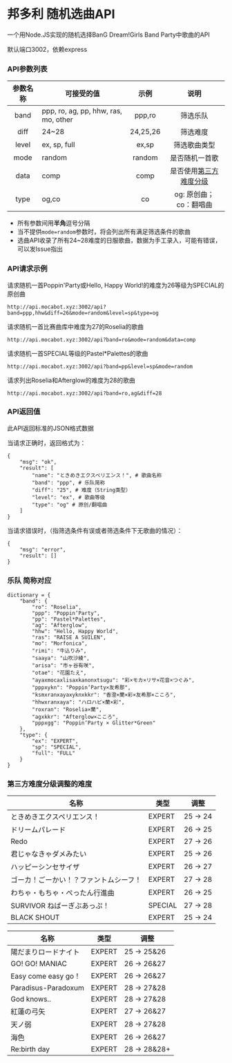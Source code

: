 # 邦多利 随机选曲API

一个用Node.JS实现的随机选择BanG Dream!Girls Band Party中歌曲的API

默认端口3002，依赖express

### API参数列表
|参数名称|可接受的值|示例|说明|
|:--------:|-----|:----:|:----:|
|band|ppp, ro, ag, pp, hhw, ras, mo, other|ppp,ro|筛选乐队|
|diff|24~28|24,25,26|筛选难度|
|level|ex, sp, full|ex,sp|筛选歌曲类型|
|mode|random|random|是否随机一首歌|
|data|comp|comp|是否使用[第三方难度分级](#third)|
|type|og,co|co|og: 原创曲；co：翻唱曲|

* 所有参数间用**半角**逗号分隔
* 当不提供`mode=random`参数时，将会列出所有满足筛选条件的歌曲
* 选曲API收录了所有24~28难度的日服歌曲，数据为手工录入，可能有错误，可以发Issue指出

### API请求示例

请求随机一首Poppin'Party或Hello, Happy World!的难度为26等级为SPECIAL的原创曲

`http://api.mocabot.xyz:3002/api?band=ppp,hhw&diff=26&mode=random&level=sp&type=og`

请求随机一首比赛曲库中难度为27的Roselia的歌曲

`http://api.mocabot.xyz:3002/api?band=ro&mode=random&data=comp`

请求随机一首SPECIAL等级的Pastel*Palettes的歌曲

`http://api.mocabot.xyz:3002/api?band=pp&level=sp&mode=random`

请求列出Roselia和Afterglow的难度为28的歌曲

`http://api.mocabot.xyz:3002/api?band=ro,ag&diff=28`

### API返回值
此API返回标准的JSON格式数据

当请求正确时，返回格式为：

    {
        "msg": "ok",
        "result": [
            "name": "ときめきエクスペリエンス！", # 歌曲名称
            "band": "ppp", # 乐队简称
            "diff": "25", # 难度（String类型）
            "level": "ex", # 歌曲等级
            "type": "og" # 原创/翻唱曲
        ]
    }

当请求错误时，（指筛选条件有误或者筛选条件下无歌曲的情况）：

	{
		"msg": "error",
		"result": []
	}
  
  
### 乐队 简称对应

    dictionary = {
        "band": {
            "ro": "Roselia",
            "ppp": "Poppin‘Party",
            "pp": "Pastel*Palettes",
            "ag": "Afterglow",
            "hhw": "Hello, Happy World",
            "ras": "RAISE A SUILEN",
            "mo": "Morfonica",
            "rimi": "牛込りみ",
            "saaya": "山吹沙綾",
            "arisa": "市ヶ谷有咲",
            "otae": "花園たえ",
            "ayaxmocaxlisaxkanonxtsugu": "彩×モカ×リサ×花音×つぐみ",
            "pppxykn": "Poppin‘Party×友希那",
            "ksmxranxayaxyknxkkr": "香澄×蘭×彩×友希那×こころ",
            "hhwxranxaya": "ハロハピ×蘭×彩",
            "roxran": "Roselia×蘭",
            "agxkkr": "Afterglow×こころ",
            "pppxgg": "Poppin‘Party × Glitter*Green"
        },
        "type": {
            "ex": "EXPERT",
            "sp": "SPECIAL",
            "full": "FULL"
        }
    }
  
### 第三方难度分级调整的难度<div id="third"></div>
  
  
|名称|类型|调整|
|  ----  | ----  | ---- |
|ときめきエクスペリエンス！|EXPERT|25 → 24|
|ドリームパレード|EXPERT|26 → 25|
|Redo|EXPERT|27 → 26|
|君じゃなきゃダメみたい|EXPERT|25 → 26|
|ハッピーシンセサイザ|EXPERT|26 → 27|
|ゴーカ！ごーかい！？ファントムシーフ！|EXPERT|27 → 28|
|わちゃ・もちゃ・ぺったん行進曲|EXPERT|26 → 25|
|SURVIVOR ねばーぎぶあっぷ！|SPECIAL|27 → 28|
|BLACK SHOUT|EXPERT|25 → 24|

|名称|类型|调整|
|  ----  | ----  | ---- |
|陽だまりロードナイト|EXPERT|25 → 25&26|
|GO! GO! MANIAC|EXPERT|26 → 26&27|
|Easy come easy go！|EXPERT|26 → 26&27|
|Paradisus-Paradoxum|EXPERT|28 → 27&28|
|God knows..|EXPERT|28 → 27&28|
|紅蓮の弓矢|EXPERT|27 → 26&27|
|天ノ弱|EXPERT|28 → 27&28|
|海色|EXPERT|26 → 26&27|
|Re:birth day|EXPERT|28 → 28&28+|
